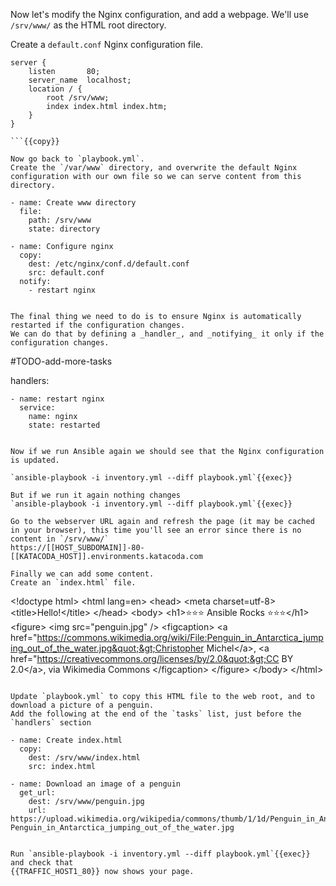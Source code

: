 Now let's modify the Nginx configuration, and add a webpage.
We'll use `/srv/www/` as the HTML root directory.

Create a `default.conf` Nginx configuration file.

```
server {
    listen       80;
    server_name  localhost;
    location / {
        root /srv/www;
        index index.html index.htm;
    }
}

```{{copy}}

Now go back to `playbook.yml`.
Create the `/var/www` directory, and overwrite the default Nginx configuration with our own file so we can serve content from this directory.

```
    - name: Create www directory
      file:
        path: /srv/www
        state: directory

    - name: Configure nginx
      copy:
        dest: /etc/nginx/conf.d/default.conf
        src: default.conf
      notify:
        - restart nginx

```{{copy}}

The final thing we need to do is to ensure Nginx is automatically restarted if the configuration changes.
We can do that by defining a _handler_, and _notifying_ it only if the configuration changes.

```
#TODO-add-more-tasks

  handlers:

    - name: restart nginx
      service:
        name: nginx
        state: restarted

```{{copy}}

Now if we run Ansible again we should see that the Nginx configuration is updated.

`ansible-playbook -i inventory.yml --diff playbook.yml`{{exec}}

But if we run it again nothing changes
`ansible-playbook -i inventory.yml --diff playbook.yml`{{exec}}

Go to the webserver URL again and refresh the page (it may be cached in your browser), this time you'll see an error since there is no content in `/srv/www/`
https://[[HOST_SUBDOMAIN]]-80-[[KATACODA_HOST]].environments.katacoda.com

Finally we can add some content.
Create an `index.html` file.

```
&lt;!doctype html&gt;
&lt;html lang=en&gt;
&lt;head&gt;
  &lt;meta charset=utf-8&gt;
  &lt;title&gt;Hello!&lt;/title&gt;
&lt;/head&gt;
&lt;body&gt;
  &lt;h1&gt;⭐⭐⭐ Ansible Rocks ⭐⭐⭐&lt;/h1&gt;
  &lt;figure&gt;
    &lt;img src=&quot;penguin.jpg&quot; /&gt;
    &lt;figcaption&gt;
      &lt;a href=&quot;https://commons.wikimedia.org/wiki/File:Penguin_in_Antarctica_jumping_out_of_the_water.jpg&quot;&gt;Christopher Michel&lt;/a&gt;, &lt;a href=&quot;https://creativecommons.org/licenses/by/2.0&quot;&gt;CC BY 2.0&lt;/a&gt;, via Wikimedia Commons
    &lt;/figcaption&gt;
  &lt;/figure&gt;
&lt;/body&gt;
&lt;/html&gt;

```{{copy}}

Update `playbook.yml` to copy this HTML file to the web root, and to download a picture of a penguin.
Add the following at the end of the `tasks` list, just before the `handlers` section

```
    - name: Create index.html
      copy:
        dest: /srv/www/index.html
        src: index.html

    - name: Download an image of a penguin
      get_url:
        dest: /srv/www/penguin.jpg
        url: https://upload.wikimedia.org/wikipedia/commons/thumb/1/1d/Penguin_in_Antarctica_jumping_out_of_the_water.jpg/640px-Penguin_in_Antarctica_jumping_out_of_the_water.jpg

```{{copy}}

Run `ansible-playbook -i inventory.yml --diff playbook.yml`{{exec}} and check that
{{TRAFFIC_HOST1_80}} now shows your page.
